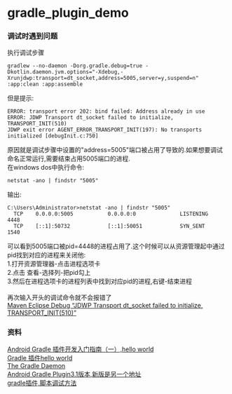 # gradle_plugin_demo

### 调试时遇到问题  
执行调试步骤
```
gradlew --no-daemon -Dorg.gradle.debug=true -Dkotlin.daemon.jvm.options="-Xdebug,-Xrunjdwp:transport=dt_socket,address=5005,server=y,suspend=n" :app:clean :app:assemble
```
但是提示:
```
ERROR: transport error 202: bind failed: Address already in use
ERROR: JDWP Transport dt_socket failed to initialize, TRANSPORT_INIT(510)
JDWP exit error AGENT_ERROR_TRANSPORT_INIT(197): No transports initialized [debugInit.c:750]

```
原因就是调试步骤中设置的"address=5005"端口被占用了导致的.如果想要调试命名正常运行,需要结束占用5005端口的进程.  
在windows dos中执行命令:  
```
netstat -ano | findstr "5005"
```
输出:  
```
C:\Users\Administrator>netstat -ano | findstr "5005"
  TCP    0.0.0.0:5005           0.0.0.0:0              LISTENING       4448
  TCP    [::1]:50732            [::1]:50051            SYN_SENT        1540
```
可以看到5005端口被pid=4448的进程占用了.这个时候可以从资源管理起中通过pid找到对应的进程来关闭他:  
1.打开资源管理器-点击进程选项卡  
2.点击 查看-选择列-把pid勾上  
3.然后在进程选项卡的进程列表中找到对应pid的进程,右键-结束进程  
<br>
再次输入开头的调试命令就不会报错了  
[Maven Eclipse Debug “JDWP Transport dt_socket failed to initialize, TRANSPORT_INIT(510)”](https://stackoverflow.com/questions/8428333/maven-eclipse-debug-jdwp-transport-dt-socket-failed-to-initialize-transport-in)


### 资料
[Android Gradle 插件开发入门指南（一）,hello world](https://juejin.cn/post/6887581345384497165#heading-11)  
[Gradle 插件hello world](https://github.com/lenebf/GradlePluginTutorial/tree/main/hello-plugin)  
[The Gradle Daemon](https://docs.gradle.org/6.1.1/userguide/gradle_daemon.html#daemon_faq)  
[Android Gradle Plugin3.1版本,新版是另一个地址](https://google.github.io/android-gradle-dsl/3.1/com.android.build.gradle.AppExtension.html)  
[gradle插件,脚本调试方法](https://blog.csdn.net/xx326664162/article/details/91456018)
